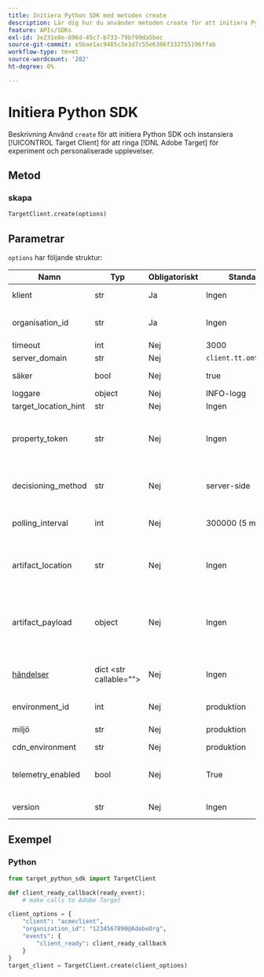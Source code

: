 ```yaml
---
title: Initiera Python SDK med metoden create
description: Lär dig hur du använder metoden create för att initiera Python SDK och instansiera [!UICONTROL TargetClient] för att ringa [!DNL Adobe Target] för experiment och personaliserade upplevelser.
feature: APIs/SDKs
exl-id: 3e231e8e-696d-45c7-b733-79bf99da5bec
source-git-commit: e5bae1ac9485c3e1d7c55e6386f332755196ffab
workflow-type: tm+mt
source-wordcount: '282'
ht-degree: 0%

---
```


# Initiera Python SDK

Beskrivning Använd `create` för att initiera Python SDK och instansiera [!UICONTROL Target Client] för att ringa [!DNL Adobe Target] för experiment och personaliserade upplevelser.

## Metod

### skapa

```python {line-numbers="true"}
TargetClient.create(options)
```

## Parametrar

`options` har följande struktur:

| Namn | Typ | Obligatoriskt | Standard | Beskrivning |
| --- | --- | --- | --- | --- |
| klient | str | Ja | Ingen | [!UICONTROL Adobe Target client ID] |
| organisation_id | str | Ja | Ingen | [!UICONTROL Experience Cloud Organization ID] |
| timeout | int | Nej | 3000 | Timeout i millisekunder |
| server_domain | str | Nej | `client.tt.omtrdc.net` |  | Åsidosätter standardvärdnamn |
| säker | bool | Nej | true | Avmarkerad för att tillämpa HTTP-schema |
| loggare | object | Nej | INFO-logg |  | Ersätter standardINFO-loggaren |
| target_location_hint | str | Nej | Ingen | [!DNL Target] platstips |
| property_token | str | Nej | Ingen | [!DNL Target] Egenskapstoken. Om det anges här kommer alla get_offers-anrop att använda det här värdet. |
| decisioning_method | str | Nej | server-side | Bestämmer vilken beslutsmetod som ska användas ([på enheten](/help/dev/implement/server-side/sdk-guides/on-device-decisioning/overview.md), serversida, hybrid) |
| polling_interval | int | Nej | 300000 (5 minuter) | Avsökningsintervall för [beslutsregelartefakt på enheten](/help/dev/implement/server-side/sdk-guides/on-device-decisioning/rule-artifact-overview.md) (i ms) |
| artifact_location | str | Nej | Ingen | En fullständigt kvalificerad URL till [beslutsregelartefakt på enheten](/help/dev/implement/server-side/sdk-guides/on-device-decisioning/rule-artifact-overview.md). Åsidosätter internt bestämd plats. |
| artifact_payload | object | Nej | Ingen | JSON-nyttolasten för [beslutsregelartefakt på enheten](/help/dev/implement/server-side/sdk-guides/on-device-decisioning/rule-artifact-overview.md). Om den anges används den i stället för att begära en från en URL. |
| [händelser](sdk-events.md) | dict &lt;str callable=&quot;&quot;> | Nej | Ingen | Ett valfritt objekt med händelsenamnstangenter och callback-funktionsvärden |
| environment_id | int | Nej | produktion | The [!DNL Target] miljö-ID |
| miljö | str | Nej | produktion | The [!DNL Target] miljönamn |
| cdn_environment | str | Nej | produktion | CDN-miljönamnet |
| telemetry_enabled | bool | Nej | True | Om värdet är False skickas inte telemetridata till [!DNL Adobe] |
| version | str | Nej | Ingen | Versionsnumret för denna SDK |

## Exempel

### Python

```python {line-numbers="true"}
from target_python_sdk import TargetClient

def client_ready_callback(ready_event):
    # make calls to Adobe Target

client_options = {
    "client": "acmeclient",
    "organization_id": "1234567890@AdobeOrg",
    "events": {
        "client_ready": client_ready_callback
    }
}
target_client = TargetClient.create(client_options)
```
